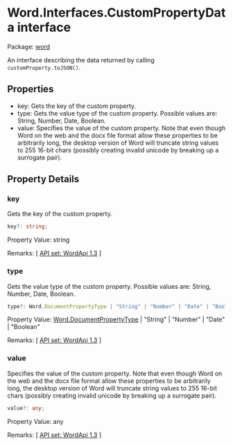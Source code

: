 # Word.Interfaces.CustomPropertyData interface

Package: [word](/en-us/javascript/api/word)

An interface describing the data returned by calling `customProperty.toJSON()`.

## Properties

- key: Gets the key of the custom property.
- type: Gets the value type of the custom property. Possible values are: String, Number, Date, Boolean.
- value: Specifies the value of the custom property. Note that even though Word on the web and the docx file format allow these properties to be arbitrarily long, the desktop version of Word will truncate string values to 255 16-bit chars (possibly creating invalid unicode by breaking up a surrogate pair).

## Property Details

### key

Gets the key of the custom property.

```typescript
key?: string;
```

Property Value: string

Remarks: [ [API set: WordApi 1.3](/en-us/javascript/api/requirement-sets/word/word-api-requirement-sets) ]

### type

Gets the value type of the custom property. Possible values are: String, Number, Date, Boolean.

```typescript
type?: Word.DocumentPropertyType | "String" | "Number" | "Date" | "Boolean";
```

Property Value: [Word.DocumentPropertyType](/en-us/javascript/api/word/word.documentpropertytype) | "String" | "Number" | "Date" | "Boolean"

Remarks: [ [API set: WordApi 1.3](/en-us/javascript/api/requirement-sets/word/word-api-requirement-sets) ]

### value

Specifies the value of the custom property. Note that even though Word on the web and the docx file format allow these properties to be arbitrarily long, the desktop version of Word will truncate string values to 255 16-bit chars (possibly creating invalid unicode by breaking up a surrogate pair).

```typescript
value?: any;
```

Property Value: any

Remarks: [ [API set: WordApi 1.3](/en-us/javascript/api/requirement-sets/word/word-api-requirement-sets) ]